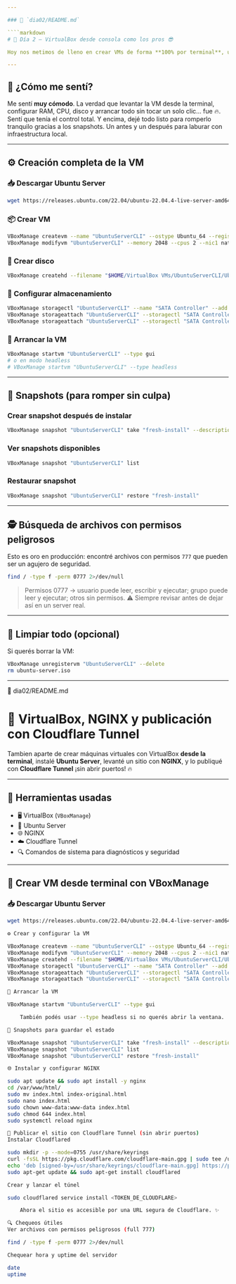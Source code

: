 ```yaml
---

### 📄 `dia02/README.md`

````markdown
# 🧱 Día 2 – VirtualBox desde consola como los pros 😎

Hoy nos metimos de lleno en crear VMs de forma **100% por terminal**, usando `VBoxManage` para armar una máquina virtual con Ubuntu Server.

---
```


## 🧠 ¿Cómo me sentí?

Me sentí **muy cómodo**. La verdad que levantar la VM desde la terminal, configurar RAM, CPU, disco y arrancar todo sin tocar un solo clic… fue 🔥.  
Sentí que tenía el control total. Y encima, dejé todo listo para romperlo tranquilo gracias a los snapshots. Un antes y un después para laburar con infraestructura local.

---

## ⚙️ Creación completa de la VM

### 📥 Descargar Ubuntu Server
```bash
wget https://releases.ubuntu.com/22.04/ubuntu-22.04.4-live-server-amd64.iso -O ubuntu-server.iso
````

### 📦 Crear VM

```bash
VBoxManage createvm --name "UbuntuServerCLI" --ostype Ubuntu_64 --register
VBoxManage modifyvm "UbuntuServerCLI" --memory 2048 --cpus 2 --nic1 nat --boot1 dvd --boot2 disk --graphicscontroller vmsvga
```

### 💾 Crear disco

```bash
VBoxManage createhd --filename "$HOME/VirtualBox VMs/UbuntuServerCLI/UbuntuServerCLI.vdi" --size 10000
```

### 🔗 Configurar almacenamiento

```bash
VBoxManage storagectl "UbuntuServerCLI" --name "SATA Controller" --add sata --controller IntelAhci
VBoxManage storageattach "UbuntuServerCLI" --storagectl "SATA Controller" --port 0 --device 0 --type hdd --medium "$HOME/VirtualBox VMs/UbuntuServerCLI/UbuntuServerCLI.vdi"
VBoxManage storageattach "UbuntuServerCLI" --storagectl "SATA Controller" --port 1 --device 0 --type dvddrive --medium "$PWD/ubuntu-server.iso"
```

### 🚀 Arrancar la VM

```bash
VBoxManage startvm "UbuntuServerCLI" --type gui
# o en modo headless
# VBoxManage startvm "UbuntuServerCLI" --type headless
```

---

## 🧷 Snapshots (para romper sin culpa)

### Crear snapshot después de instalar

```bash
VBoxManage snapshot "UbuntuServerCLI" take "fresh-install" --description "Ubuntu Server recién instalado"
```

### Ver snapshots disponibles

```bash
VBoxManage snapshot "UbuntuServerCLI" list
```

### Restaurar snapshot

```bash
VBoxManage snapshot "UbuntuServerCLI" restore "fresh-install"
```

---

## 🕵️ Búsqueda de archivos con permisos peligrosos

Esto es oro en producción: encontré archivos con permisos `777` que pueden ser un agujero de seguridad.

```bash
find / -type f -perm 0777 2>/dev/null
```

> Permisos 0777 → usuario puede leer, escribir y ejecutar; grupo puede leer y ejecutar; otros sin permisos. ⚠️ Siempre revisar antes de dejar así en un server real.

---

## 🧹 Limpiar todo (opcional)

Si querés borrar la VM:

```bash
VBoxManage unregistervm "UbuntuServerCLI" --delete
rm ubuntu-server.iso
```

---
📄 dia02/README.md

# 🧠 VirtualBox, NGINX y publicación con Cloudflare Tunnel

Tambien aparte de crear máquinas virtuales con VirtualBox **desde la terminal**, instalé **Ubuntu Server**, levanté un sitio con **NGINX**, y lo publiqué con **Cloudflare Tunnel** ¡sin abrir puertos! 🔥

---

## 🧰 Herramientas usadas

- 🖥️ VirtualBox (`VBoxManage`)
- 🐧 Ubuntu Server
- 🌐 NGINX
- ☁️ Cloudflare Tunnel
- 🔍 Comandos de sistema para diagnósticos y seguridad

---

## 🔧 Crear VM desde terminal con VBoxManage

### 📥 Descargar Ubuntu Server

```bash
wget https://releases.ubuntu.com/22.04/ubuntu-22.04.4-live-server-amd64.iso -O ubuntu-server.iso

⚙️ Crear y configurar la VM

VBoxManage createvm --name "UbuntuServerCLI" --ostype Ubuntu_64 --register
VBoxManage modifyvm "UbuntuServerCLI" --memory 2048 --cpus 2 --nic1 nat --boot1 dvd --boot2 disk --graphicscontroller vmsvga
VBoxManage createhd --filename "$HOME/VirtualBox VMs/UbuntuServerCLI/UbuntuServerCLI.vdi" --size 10000
VBoxManage storagectl "UbuntuServerCLI" --name "SATA Controller" --add sata --controller IntelAhci
VBoxManage storageattach "UbuntuServerCLI" --storagectl "SATA Controller" --port 0 --device 0 --type hdd --medium "$HOME/VirtualBox VMs/UbuntuServerCLI/UbuntuServerCLI.vdi"
VBoxManage storageattach "UbuntuServerCLI" --storagectl "SATA Controller" --port 1 --device 0 --type dvddrive --medium "$PWD/ubuntu-server.iso"

🚀 Arrancar la VM

VBoxManage startvm "UbuntuServerCLI" --type gui

    También podés usar --type headless si no querés abrir la ventana.

🧷 Snapshots para guardar el estado

VBoxManage snapshot "UbuntuServerCLI" take "fresh-install" --description "Ubuntu Server recién instalado"
VBoxManage snapshot "UbuntuServerCLI" list
VBoxManage snapshot "UbuntuServerCLI" restore "fresh-install"

🌐 Instalar y configurar NGINX

sudo apt update && sudo apt install -y nginx
cd /var/www/html/
sudo mv index.html index-original.html
sudo nano index.html
sudo chown www-data:www-data index.html
sudo chmod 644 index.html
sudo systemctl reload nginx

🚪 Publicar el sitio con Cloudflare Tunnel (sin abrir puertos)
Instalar Cloudflared

sudo mkdir -p --mode=0755 /usr/share/keyrings
curl -fsSL https://pkg.cloudflare.com/cloudflare-main.gpg | sudo tee /usr/share/keyrings/cloudflare-main.gpg >/dev/null
echo 'deb [signed-by=/usr/share/keyrings/cloudflare-main.gpg] https://pkg.cloudflare.com/cloudflared any main' | sudo tee /etc/apt/sources.list.d/cloudflared.list
sudo apt-get update && sudo apt-get install cloudflared

Crear y lanzar el túnel

sudo cloudflared service install <TOKEN_DE_CLOUDFLARE>

    Ahora el sitio es accesible por una URL segura de Cloudflare. ✨

🔍 Chequeos útiles
Ver archivos con permisos peligrosos (full 777)

find / -type f -perm 0777 2>/dev/null

Chequear hora y uptime del servidor

date
uptime


